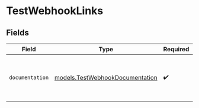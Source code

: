 # TestWebhookLinks


## Fields

| Field                                                                    | Type                                                                     | Required                                                                 | Description                                                              |
| ------------------------------------------------------------------------ | ------------------------------------------------------------------------ | ------------------------------------------------------------------------ | ------------------------------------------------------------------------ |
| `documentation`                                                          | [models.TestWebhookDocumentation](../models/testwebhookdocumentation.md) | :heavy_check_mark:                                                       | The URL to the generic Mollie API error handling guide.                  |